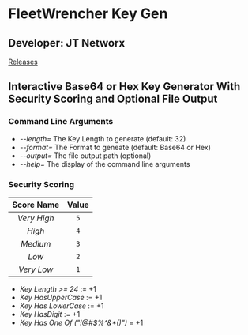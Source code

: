 # FleetWrencher Key Gen
## Developer: JT Networx
[Releases](https://github.com/JTNetworx/FleetWrencherKeyGenerator/releases "FleetWrecherKeyGen Releases")
## Interactive Base64 or Hex Key Generator With Security Scoring and Optional File Output

### Command Line Arguments
- _--length=_ The Key Length to generate (default: 32)
- _--format=_ The Format to geneate (default: Base64 or Hex)
- _--output=_ The file output path (optional)
- _--help=_   The display of the command line arguments

### Security Scoring
Score Name | Value
:---------: | :---: 
 *Very High* | `5` 
 *High*      | `4` 
 *Medium*    | `3` 
 *Low*       | `2` 
 *Very Low*  | `1` 


- _Key Length >= 24_                := +1
- _Key HasUpperCase_                := +1
- _Key Has LowerCase_               := +1
- _Key HasDigit_                    := +1
- _Key Has One Of ("!@#$%^&*()")_   = +1
